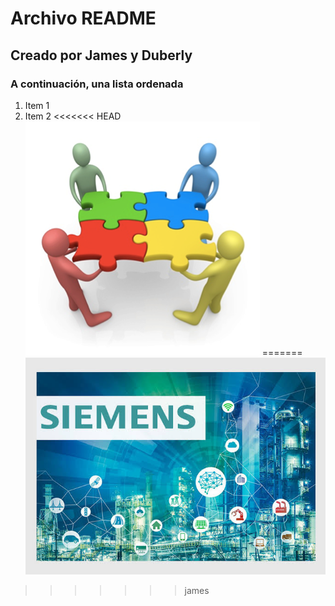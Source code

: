 # Archivo README
## Creado por James y Duberly
### A continuación, una lista ordenada
1. Item 1
2. Item 2
<<<<<<< HEAD
![alt text](img/trabajo_en_equipo.png "Logo Title Text 1")
=======
![alt text](img/imagen-nivel-2.jpg "Imagen prueba")
>>>>>>> james
